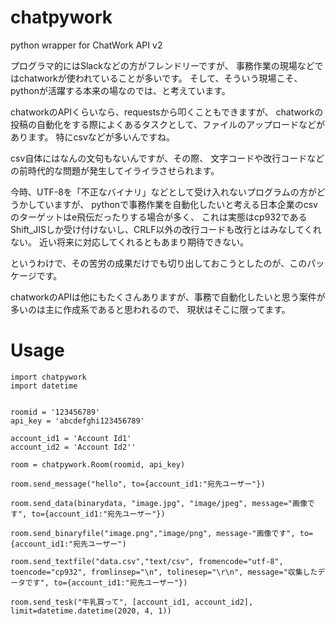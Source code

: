 # chatpywork
python wrapper for ChatWork API v2 

プログラマ的にはSlackなどの方がフレンドリーですが、
事務作業の現場などではchatworkが使われていることが多いです。
そして、そういう現場こそ、pythonが活躍する本来の場なのでは、と考えています。

chatworkのAPIくらいなら、requestsから叩くこともできますが、
chatworkの投稿の自動化をする際によくあるタスクとして、ファイルのアップロードなどがあります。
特にcsvなどが多いんですね。

csv自体にはなんの文句もないんですが、その際、
文字コードや改行コードなどの前時代的な問題が発生してイライラさせられます。

今時、UTF-8を「不正なバイナリ」などとして受け入れないプログラムの方がどうかしていますが、
pythonで事務作業を自動化したいと考える日本企業のcsvのターゲットはe飛伝だったりする場合が多く、
これは実態はcp932であるShift\_JISしか受け付けないし、CRLF以外の改行コードも改行とはみなしてくれない。
近い将来に対応してくれるともあまり期待できない。

というわけで、その苦労の成果だけでも切り出しておこうとしたのが、このパッケージです。

chatworkのAPIは他にもたくさんありますが、事務で自動化したいと思う案件が多いのは主に作成系であると思われるので、
現状はそこに限ってます。

# Usage

```
import chatpywork
import datetime


roomid = '123456789'
api_key = 'abcdefghi123456789'

account_id1 = 'Account Id1'
account_id2 = 'Account Id2''

room = chatpywork.Room(roomid, api_key)

room.send_message("hello", to={account_id1:"宛先ユーザー"})

room.send_data(binarydata, "image.jpg", "image/jpeg", message="画像です", to={account_id1:"宛先ユーザー"})

room.send_binaryfile("image.png","image/png", message-"画像です", to={account_id1:"宛先ユーザー")

room.send_textfile("data.csv","text/csv", fromencode="utf-8", toencode="cp932", fromlinsep="\n", tolinesep="\r\n", message="収集したデータです", to={account_id1:"宛先ユーザー"})

room.send_tesk("牛乳買って", [account_id1, account_id2], limit=datetime.datetime(2020, 4, 1)) 
```
